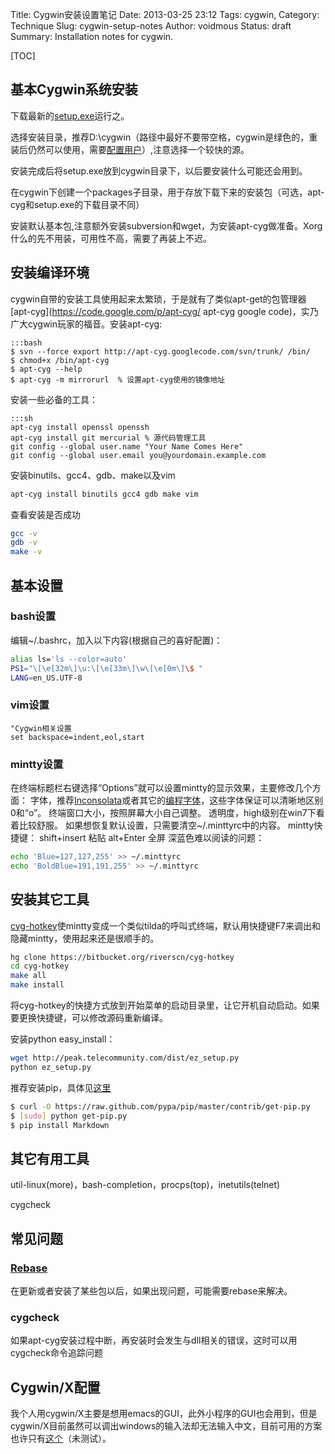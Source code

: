 Title: Cygwin安装设置笔记
Date: 2013-03-25 23:12
Tags: cygwin,
Category: Technique
Slug: cygwin-setup-notes
Author: voidmous
Status: draft
Summary: Installation notes for cygwin.

[TOC]

## 基本Cygwin系统安装

下载最新的[setup.exe](http://cygwin.com/setup.exe )运行之。

选择安装目录，推荐D:\cygwin（路径中最好不要带空格，cygwin是绿色的，重装后仍然可以使用，需要[配置用户](http://hi.baidu.com/hawk_kt/item/2d2e2f6faeb470167cdecc73 )）,注意选择一个较快的源。

安装完成后将setup.exe放到cygwin目录下，以后要安装什么可能还会用到。

在cygwin下创建一个packages子目录，用于存放下载下来的安装包（可选，apt-cyg和setup.exe的下载目录不同）

安装默认基本包,注意额外安装subversion和wget，为安装apt-cyg做准备。Xorg什么的先不用装，可用性不高，需要了再装上不迟。

## 安装编译环境

cygwin自带的安装工具使用起来太繁琐，于是就有了类似apt-get的包管理器[apt-cyg](https://code.google.com/p/apt-cyg/ apt-cyg google code)，实乃广大cygwin玩家的福音。安装apt-cyg:

    :::bash
    $ svn --force export http://apt-cyg.googlecode.com/svn/trunk/ /bin/
    $ chmod+x /bin/apt-cyg
    $ apt-cyg --help
    $ apt-cyg -m mirrorurl  % 设置apt-cyg使用的镜像地址
	
安装一些必备的工具：

    :::sh
    apt-cyg install openssl openssh
    apt-cyg install git mercurial % 源代码管理工具
    git config --global user.name "Your Name Comes Here"
    git config --global user.email you@yourdomain.example.com

安装binutils、gcc4、gdb、make以及vim

~~~.bash
apt-cyg install binutils gcc4 gdb make vim
~~~

查看安装是否成功

~~~.bash
gcc -v
gdb -v
make -v
~~~

## 基本设置

### bash设置

编辑~/.bashrc，加入以下内容(根据自己的喜好配置)：

~~~.bash
alias ls='ls --color=auto'
PS1="\[\e[32m\]\u:\[\e[33m\]\w\[\e[0m\]\$ "
LANG=en_US.UTF-8
~~~

### vim设置

~~~.vimrc
"Cygwin相关设置
set backspace=indent,eol,start
~~~

### mintty设置

在终端标题栏右键选择“Options”就可以设置mintty的显示效果，主要修改几个方面：
字体，推荐[Inconsolata](http://levien.com/type/myfonts/inconsolata.html )或者其它的[编程字体](http://www.lowing.org/fonts/ )，这些字体保证可以清晰地区别0和“o”。
终端窗口大小，按照屏幕大小自己调整。
透明度，high级别在win7下看着比较舒服。
如果想恢复默认设置，只需要清空~/.minttyrc中的内容。
mintty快捷键：
shift+insert 粘贴
alt+Enter 全屏
深蓝色难以阅读的问题：

~~~.bash
echo 'Blue=127,127,255' >> ~/.minttyrc
echo 'BoldBlue=191,191,255' >> ~/.minttyrc
~~~

## 安装其它工具

[cyg-hotkey](http://riverslee.com/project/cyg-hotkey/ )使mintty变成一个类似tilda的呼叫式终端，默认用快捷键F7来调出和隐藏mintty，使用起来还是很顺手的。

~~~.bash
hg clone https://bitbucket.org/riverscn/cyg-hotkey
cd cyg-hotkey
make all
make install
~~~

将cyg-hotkey的快捷方式放到开始菜单的启动目录里，让它开机自动启动。如果要更换快捷键，可以修改源码重新编译。

安装python easy_install：

~~~.bash
wget http://peak.telecommunity.com/dist/ez_setup.py
python ez_setup.py
~~~

推荐安装pip，具体见[这里](http://stackoverflow.com/questions/3220404/why-use-pip-over-easy-install)

```bash
$ curl -O https://raw.github.com/pypa/pip/master/contrib/get-pip.py
$ [sudo] python get-pip.py
$ pip install Markdown
```

## 其它有用工具

util-linux(more)，bash-completion，procps(top)，inetutils(telnet)

cygcheck

## 常见问题

### [Rebase](http://cygwin.wikia.com/wiki/Rebaseall ) 

在更新或者安装了某些包以后，如果出现问题，可能需要rebase来解决。

### cygcheck

如果apt-cyg安装过程中断，再安装时会发生与dll相关的错误，这时可以用cygcheck命令追踪问题

## Cygwin/X配置

我个人用cygwin/X主要是想用emacs的GUI，此外小程序的GUI也会用到，但是cygwin/X目前虽然可以调出windows的输入法却无法输入中文，目前可用的方案也许只有[这个](http://cn.bbs.comp.linux.narkive.com/JrQG9Hge/cygwin-x )（未测试）。
